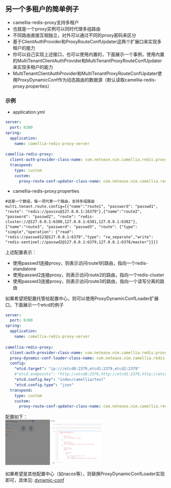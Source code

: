 
## 另一个多租户的简单例子

* camellia-redis-proxy支持多租户
* 也就是一个proxy实例可以同时代理多组路由
* 不同路由直接互相独立，对外可以通过不同的proxy密码来区分
* 基于ClientAuthProvider和ProxyRouteConfUpdater这两个扩展口来实现多租户的能力
* 你可以自己实现上述接口，也可以使用内置的，下面展示一个事例，使用内置的MultiTenantClientAuthProvider和MultiTenantProxyRouteConfUpdater来实现多租户的能力
* MultiTenantClientAuthProvider和MultiTenantProxyRouteConfUpdater使用ProxyDynamicConf作为动态路由的数据源（默认读取camellia-redis-proxy.properties）

### 示例
* application.yml
```yaml
server:
  port: 6380
spring:
  application:
    name: camellia-redis-proxy-server

camellia-redis-proxy:
  client-auth-provider-class-name: com.netease.nim.camellia.redis.proxy.auth.MultiTenantClientAuthProvider
  transpond:
    type: custom
    custom:
      proxy-route-conf-updater-class-name: com.netease.nim.camellia.redis.proxy.route.MultiTenantProxyRouteConfUpdater
```
* camellia-redis-proxy.properties
```properties
#这是一个数组，每一项代表一个路由，支持多组路由
multi.tenant.route.config=[{"name":"route1", "password": "passwd1", "route": "redis://passxx@127.0.0.1:16379"},{"name":"route2", "password": "passwd2", "route": "redis-cluster://@127.0.0.1:6380,127.0.0.1:6381,127.0.0.1:6382"},{"name":"route3", "password": "passwd3", "route": {"type": "simple","operation": {"read": "redis://passwd123@127.0.0.1:6379","type": "rw_separate","write": "redis-sentinel://passwd2@127.0.0.1:6379,127.0.0.1:6378/master"}}}]
```

上述配置表示：  
* 使用passwd1连接proxy，则表示访问route1的路由，指向一个redis-standalone
* 使用passwd2连接proxy，则表示访问route2的路由，指向一个redis-cluster
* 使用passwd3连接proxy，则表示访问route3的路由，指向一个读写分离的路由

如果希望把配置托管给配置中心，则可以使用ProxyDynamicConfLoader扩展口，下面展示一个etcd的例子
```yaml
server:
  port: 6380
spring:
  application:
    name: camellia-redis-proxy-server

camellia-redis-proxy:
  client-auth-provider-class-name: com.netease.nim.camellia.redis.proxy.auth.MultiTenantClientAuthProvider
  proxy-dynamic-conf-loader-class-name: com.netease.nim.camellia.redis.proxy.config.etcd.EtcdProxyDynamicConfLoader
  config:
    "etcd.target": "ip:///etcd0:2379,etcd1:2379,etcd2:2379"
    #"etcd.endpoints": "http://etcd0:2379,http://etcd1:2379,http://etcd2:2379" #etcd.target和etcd.endpoints二选一，优先使用etcd.target
    "etcd.config.key": "index/camellia/test"
    "etcd.config.type": "json"
  transpond:
    type: custom
    custom:
      proxy-route-conf-updater-class-name: com.netease.nim.camellia.redis.proxy.route.MultiTenantProxyRouteConfUpdater
```

配置如下：  
<img src="etcd.jpg" width="60%" height="60%">

如果希望是其他配置中心（如nacos等），则替换ProxyDynamicConfLoader实现即可，具体见: [dynamic-conf](dynamic-conf.md)  